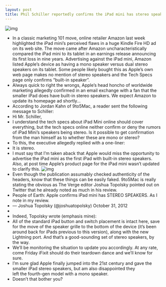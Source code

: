 ```yaml
---
layout: post
title: Phil Schiller reportedly confirms the iPad mini has stereo speakers
---
```

![img](http://media.idownloadblog.com/wp-content/uploads/2012/10/iPad-mini-front-white-cover-half-open.jpg)
* In a classic marketing 101 move, online retailer Amazon last week highlighted the iPad mini’s perceived flaws in a huge Kindle Fire HD ad on its web site. The move came after Amazon uncharacteristically compared the iPad mini to its tablet in an earnings release announcing its first loss in nine years. Advertising against the iPad mini, Amazon listed Apple’s device as having a mono speaker versus dual stereo speakers on its tablet. Some people likely bought this as Apple’s own web page makes no mention of stereo speakers and the Tech Specs page only confirms “built-in speaker”.
* Always quick to right the wrongs, Apple’s head honcho of worldwide marketing allegedly confirmed in an email exchange with a fan that the smaller iPad does have built-in stereo speakers. We expect Amazon to update its homepage ad shortly…
* According to Jordan Kahn of 9to5Mac, a reader sent the following message to Schiller:
* Hi Mr. Schiller,
* I understand the tech specs about iPad Mini online should cover everything, but the tech specs online neither confirm or deny the rumors of iPad Mini’s speakers being stereo. Is it possible to get confirmation from the man himself as to whether these are mono or stereo?
* To this, the executive allegedly replied with a one-liner:
* It is stereo.
* I must say that I’m taken aback that Apple would miss the opportunity to advertise the iPad mini as the first iPad with built-in stereo speakers. Also, at post time Apple’s product page for the iPad mini wasn’t updated to clarify this.
![img](http://media.idownloadblog.com/wp-content/uploads/2012/10/ipad-mini-kindle-fire-ad.png)
* Even though the publication assumably checked authenticity of the headers, know that these things can be easily faked. 9to5Mac is really stating the obvious as The Verge editor Joshua Topolsky pointed out on Twitter that he already noted as much in his review.
* People of Earth: Apple confirms iPad mini has STEREO SPEAKERS. As I note in my review.
* — Joshua Topolsky (@joshuatopolsky) October 31, 2012
*  
* Indeed, Topolsky wrote (emphasis mine):
* All of the standard iPad button and switch placement is intact here, save for the move of the speaker grille to the bottom of the device (it’s been around back for iPads previous to this version), along with the new Lightning port. And that’s a good-sounding set of stereo speakers, by the way. 
* We’ll be monitoring the situation to update you accordingly. At any rate, come Friday iFixit should do their teardown dance and we’ll know for sure.
* I’m sure glad Apple finally jumped into the 21st century and gave the smaller iPad stereo speakers, but am also disappointed they left the fourth-gen model with a mono speaker.
* Doesn’t that bother you?

